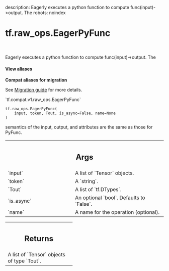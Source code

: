 description: Eagerly executes a python function to compute func(input)->output. The
robots: noindex

# tf.raw_ops.EagerPyFunc

<!-- Insert buttons and diff -->

<table class="tfo-notebook-buttons tfo-api nocontent" align="left">

</table>



Eagerly executes a python function to compute func(input)->output. The

<section class="expandable">
  <h4 class="showalways">View aliases</h4>
  <p>
<b>Compat aliases for migration</b>
<p>See
<a href="https://www.tensorflow.org/guide/migrate">Migration guide</a> for
more details.</p>
<p>`tf.compat.v1.raw_ops.EagerPyFunc`</p>
</p>
</section>

<pre class="devsite-click-to-copy prettyprint lang-py tfo-signature-link">
<code>tf.raw_ops.EagerPyFunc(
    input, token, Tout, is_async=False, name=None
)
</code></pre>



<!-- Placeholder for "Used in" -->

semantics of the input, output, and attributes are the same as those for
PyFunc.

<!-- Tabular view -->
 <table class="responsive fixed orange">
<colgroup><col width="214px"><col></colgroup>
<tr><th colspan="2"><h2 class="add-link">Args</h2></th></tr>

<tr>
<td>
`input`
</td>
<td>
A list of `Tensor` objects.
</td>
</tr><tr>
<td>
`token`
</td>
<td>
A `string`.
</td>
</tr><tr>
<td>
`Tout`
</td>
<td>
A list of `tf.DTypes`.
</td>
</tr><tr>
<td>
`is_async`
</td>
<td>
An optional `bool`. Defaults to `False`.
</td>
</tr><tr>
<td>
`name`
</td>
<td>
A name for the operation (optional).
</td>
</tr>
</table>



<!-- Tabular view -->
 <table class="responsive fixed orange">
<colgroup><col width="214px"><col></colgroup>
<tr><th colspan="2"><h2 class="add-link">Returns</h2></th></tr>
<tr class="alt">
<td colspan="2">
A list of `Tensor` objects of type `Tout`.
</td>
</tr>

</table>

